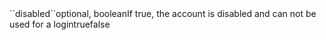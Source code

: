 <tr><td>``disabled``</td><td>optional, boolean</td><td>If true, the account is disabled and can not be used for a login</td><td>true</td><td>false</td></tr>

